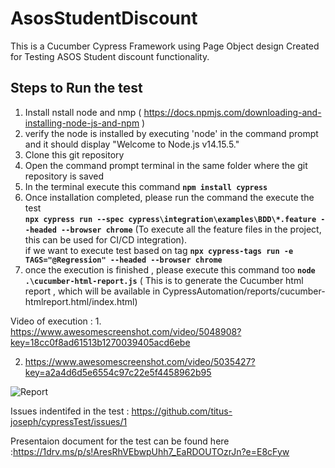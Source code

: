 # AsosStudentDiscount
This is a Cucumber Cypress Framework using Page Object design  Created for Testing ASOS Student discount functionality.   

## Steps to Run the test 
1. Install nstall node and nmp ( https://docs.npmjs.com/downloading-and-installing-node-js-and-npm )
2. verify the node is installed by executing  'node' in the command prompt and it should display "Welcome to Node.js v14.15.5."
3. Clone this git repository 
4. Open the command prompt terminal  in the same folder where the git repository is saved
5. In the terminal execute this command  **```npm install cypress```**
6. Once installation completed, please run the  command the execute the test\
 **```npx cypress run --spec cypress\integration\examples\BDD\*.feature --headed --browser chrome```** (To execute all the feature files in the project, this can be used for CI/CD integration).\
 if we want to execute test based on tag **```npx cypress-tags run -e TAGS="@Regression" --headed --browser chrome```**
7. once the execution is finished , please execute this command too **```node .\cucumber-html-report.js```** ( This is to  generate the Cucumber html report , which will be  available in  CypressAutomation/reports/cucumber-htmlreport.html/index.html)

 
Video of execution   : 1. https://www.awesomescreenshot.com/video/5048908?key=18cc0f8ad61513b1270039405acd6ebe

 2. https://www.awesomescreenshot.com/video/5035427?key=a2a4d6d5e6554c97c22e5f4458962b95

![Report](https://user-images.githubusercontent.com/57806739/131534182-a76a164f-9cb2-4016-b0fa-c4fd169da1e7.png)

 Issues indentifed in the test : https://github.com/titus-joseph/cypressTest/issues/1
 
 Presentaion document for the test can be found here :https://1drv.ms/p/s!AresRhVEbwpUhh7_EaRDOUTOzrJn?e=E8cFyw
 

